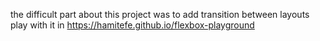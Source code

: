 the difficult part about this project was to add transition between layouts
play with it in https://hamitefe.github.io/flexbox-playground
